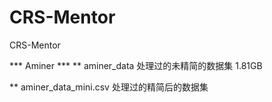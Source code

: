 # CRS-Mentor
CRS-Mentor


*** Aminer ***
** aminer_data 处理过的未精简的数据集 1.81GB

** aminer_data_mini.csv 处理过的精简后的数据集 
